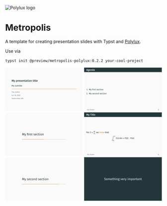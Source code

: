 ![Polylux logo](https://raw.githubusercontent.com/polylux-typ/polylux/ed1e70e74f2a525e80ace9144249c9537917731c/assets/polylux-logo.svg)

# Metropolis

A template for creating presentation slides with Typst and
[Polylux](https://github.com/polylux-typ/polylux/).

Use via
```sh
typst init @preview/metropolis-polylux:0.2.2 your-cool-project
```

![thumbnail](thumbnail.png)

